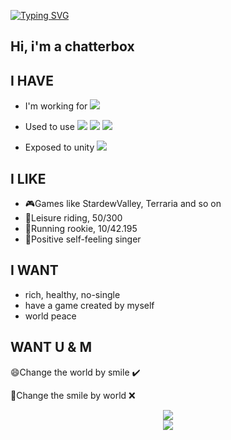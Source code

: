 <a href="https://git.io/typing-svg"><img src="https://readme-typing-svg.herokuapp.com?font=Fira+Code&size=15&pause=1000&width=435&lines=In+case+I+don't+see+you%2C;good+afternoon%2C+good+evening+and+good+night" alt="Typing SVG" /></a>

## Hi, i'm a chatterbox

## I HAVE
- I'm working for <span > <img src="https://img.shields.io/badge/-golang-green?style=flat-square&logo=go&logoColor=white" /> </span>

- Used to use <span > <img src="https://img.shields.io/badge/-python-red?style=flat-square&logo=python&logoColor=white" /> <img src="https://img.shields.io/badge/-c-1572B6?style=flat-square&logo=c" /> <img src="https://img.shields.io/badge/-shell-oringe?style=flat-square&logo=shell" /> </span>
- Exposed to unity <span > <img src="https://img.shields.io/badge/-unity-black?style=flat-square&logo=unity&logoColor=white" /> </span>

## I LIKE
- 🎮Games like StardewValley, Terraria and so on
- 🚴Leisure riding, 50/300
- 🏃Running rookie, 10/42.195
- 🎤Positive self-feeling singer

## I WANT
- rich, healthy, no-single
- have a game created by myself
- world peace


## WANT U & M

😄Change the world by smile  ✔️

🙁Change the smile by world  ❌





<div align="center"> <img src="https://github-readme-stats.vercel.app/api/top-langs/?username=bugzzhou&hide_title=true&hide_border=true&layout=compact&langs_count=6&text_color=000&icon_color=fff&bg_color=0,52fa5a,4dfcff,c64dff&theme=graywhite" /> </div>




<div align="center"> <img src="https://github-profile-trophy.vercel.app/?username=bugzzhou" /> </div>
